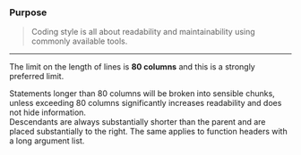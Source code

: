 ### Purpose

> Coding style is all about readability and maintainability using commonly available tools.  
___
The limit on the length of lines is **80 columns** and this is a strongly preferred limit.

Statements longer than 80 columns will be broken into sensible chunks, unless exceeding 80 columns significantly increases readability and does not hide information.  
Descendants are always substantially shorter than the parent and are placed substantially to the right. The same applies to function headers with a long argument list.